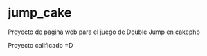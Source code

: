 jump_cake
=========

Proyecto de pagina web para el juego de Double Jump en cakephp

Proyecto calificado =D
